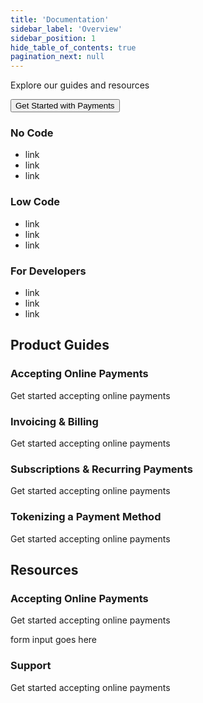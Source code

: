 ```yaml
---
title: 'Documentation'
sidebar_label: 'Overview'
sidebar_position: 1
hide_table_of_contents: true
pagination_next: null
---
```


<div className="docs-home-content">
<p>Explore our guides and resources</p>
<button className="button button--primary button--md">Get Started with Payments</button>

<section className="home">
  <div className="container col--3">
    <div className="row">
      <div className="col">
        <h3>No Code</h3>
        <ul>
          <li><a>link</a></li>
          <li><a>link</a></li>
          <li><a>link</a></li>
        </ul>
      </div>
      <div className="col">
        <h3>Low Code</h3>
        <ul>
          <li><a>link</a></li>
          <li><a>link</a></li>
          <li><a>link</a></li>
        </ul>
      </div>
      <div className="col">
        <h3>For Developers</h3>
        <ul>
          <li><a>link</a></li>
          <li><a>link</a></li>
          <li><a>link</a></li>
        </ul>
      </div>
    </div>
  </div>
</section>

<h2>Product Guides</h2>
<section className="home">
  <div className="container col--2">
    <div className="row">
      <a className="features">
        <h3>Accepting Online Payments</h3>
        <p>Get started accepting online payments</p>
      </a>
      <a className="features">
        <h3>Invoicing & Billing</h3>
        <p>Get started accepting online payments</p>
      </a>
      <a className="features">
        <h3>Subscriptions & Recurring Payments</h3>
        <p>Get started accepting online payments</p>
      </a>
      <a className="features">
        <h3>Tokenizing a Payment Method</h3>
        <p>Get started accepting online payments</p>
      </a>
    </div>
  </div>
</section>

<h2>Resources</h2>
<section className="home">
  <div className="container col--2">
    <div className="row">
      <a className="features">
        <h3>Accepting Online Payments</h3>
        <p>Get started accepting online payments</p>
        <form>form input goes here</form>
      </a>
      <a className="features">
        <h3>Support</h3>
        <p>Get started accepting online payments</p>
      </a>
    </div>
  </div>
</section>
</div>